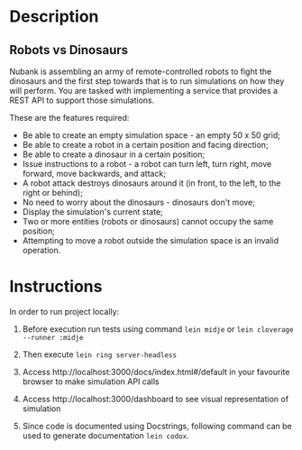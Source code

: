 # Description

## Robots vs Dinosaurs

Nubank is assembling an army of remote-controlled robots to fight the dinosaurs and the first step towards that is to run simulations on how they will perform. You are tasked with implementing a service that provides a REST API to support those simulations.

These are the features required:

- Be able to create an empty simulation space - an empty 50 x 50 grid;
- Be able to create a robot in a certain position and facing direction;
- Be able to create a dinosaur in a certain position;
- Issue instructions to a robot - a robot can turn left, turn right, move forward, move backwards, and attack;
- A robot attack destroys dinosaurs around it (in front, to the left, to the right or behind);
- No need to worry about the dinosaurs - dinosaurs don't move;
- Display the simulation's current state;
- Two or more entities (robots or dinosaurs) cannot occupy the same position;
- Attempting to move a robot outside the simulation space is an invalid operation.

# Instructions

In order to run project locally:

1. Before execution run tests using command ```lein midje``` or ```lein cloverage --runner :midje```

1. Then execute ```lein ring server-headless```

1. Access http://localhost:3000/docs/index.html#/default in your favourite browser to make simulation API calls

1. Access http://localhost:3000/dashboard to see visual representation of simulation

1. Since code is documented using Docstrings, following command can be used to generate documentation ```lein codox```.
